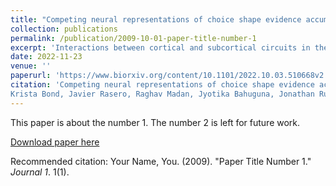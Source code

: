 ```yaml
---
title: "Competing neural representations of choice shape evidence accumulation in humans"
collection: publications
permalink: /publication/2009-10-01-paper-title-number-1
excerpt: 'Interactions between cortical and subcortical circuits in the mammalian brain flexibly control the flow of information streams that drive decisions by shifting the balance of power both within and between action representations.'
date: 2022-11-23
venue: ''
paperurl: 'https://www.biorxiv.org/content/10.1101/2022.10.03.510668v2'
citation: 'Competing neural representations of choice shape evidence accumulation in humans
Krista Bond, Javier Rasero, Raghav Madan, Jyotika Bahuguna, Jonathan Rubin, Timothy Verstynen'
---
```

This paper is about the number 1. The number 2 is left for future work.

[Download paper here](https://www.biorxiv.org/content/10.1101/2022.10.03.510668v2)

Recommended citation: Your Name, You. (2009). "Paper Title Number 1." <i>Journal 1</i>. 1(1).